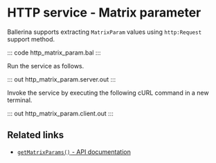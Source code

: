 # HTTP service - Matrix parameter

Ballerina supports extracting `MatrixParam` values using `http:Request` support method.

::: code http_matrix_param.bal :::

Run the service as follows.

::: out http_matrix_param.server.out :::

Invoke the service by executing the following cURL command in a new terminal.

::: out http_matrix_param.client.out :::

## Related links
- [`getMatrixParams()` - API documentation](https://lib.ballerina.io/ballerina/http/latest/classes/Request#getMatrixParams)

